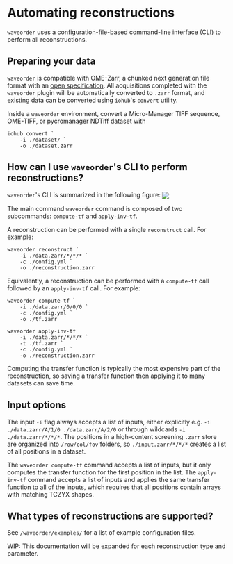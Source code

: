 # Automating reconstructions

`waveorder` uses a configuration-file-based command-line interface (CLI) to perform all reconstructions.

## Preparing your data

`waveorder` is compatible with OME-Zarr, a chunked next generation file format with an [open specification](https://ngff.openmicroscopy.org/0.4/). All acquisitions completed with the `waveorder` plugin will be automatically converted to `.zarr` format, and existing data can be converted using `iohub`'s `convert` utility.

Inside a `waveorder` environment, convert a Micro-Manager TIFF sequence, OME-TIFF, or pycromanager NDTiff dataset with
```
iohub convert `
    -i ./dataset/ `
    -o ./dataset.zarr
```

## How can I use `waveorder`'s CLI to perform reconstructions?
`waveorder`'s CLI is summarized in the following figure:
<img src="./images/cli_structure.png" align="center">

The main command `waveorder` command is composed of two subcommands: `compute-tf` and `apply-inv-tf`.

A reconstruction can be performed with a single `reconstruct` call. For example:
```
waveorder reconstruct `
    -i ./data.zarr/*/*/* `
    -c ./config.yml `
    -o ./reconstruction.zarr
```
Equivalently, a reconstruction can be performed with a `compute-tf` call followed by an `apply-inv-tf` call. For example:
```
waveorder compute-tf `
    -i ./data.zarr/0/0/0 `
    -c ./config.yml `
    -o ./tf.zarr

waveorder apply-inv-tf
    -i ./data.zarr/*/*/* `
    -t ./tf.zarr `
    -c ./config.yml `
    -o ./reconstruction.zarr
```
Computing the transfer function is typically the most expensive part of the reconstruction, so saving a transfer function then applying it to many datasets can save time.

## Input options

The input `-i` flag always accepts a list of inputs, either explicitly e.g. `-i ./data.zarr/A/1/0 ./data.zarr/A/2/0` or through wildcards `-i ./data.zarr/*/*/*`. The positions in a high-content screening `.zarr` store are organized into `/row/col/fov` folders, so `./input.zarr/*/*/*` creates a list of all positions in a dataset.

The `waveorder compute-tf` command accepts a list of inputs, but it only computes the transfer function for the first position in the list. The `apply-inv-tf` command accepts a list of inputs and applies the same transfer function to all of the inputs, which requires that all positions contain arrays with matching TCZYX shapes.

## What types of reconstructions are supported?
See `/waveorder/examples/` for a list of example configuration files.

WIP: This documentation will be expanded for each reconstruction type and parameter.
